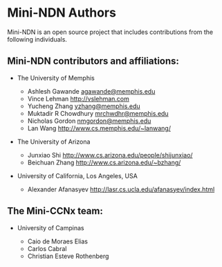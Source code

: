 Mini-NDN Authors
================

Mini-NDN is an open source project that includes contributions from the following individuals.

## Mini-NDN contributors and affiliations:

* The University of Memphis

    * Ashlesh Gawande      <agawande@memphis.edu>
    * Vince Lehman         <http://vslehman.com>
    * Yucheng Zhang        <yzhang@memphis.edu>
    * Muktadir R Chowdhury <mrchwdhr@memphis.edu>
    * Nicholas Gordon      <nmgordon@memphis.edu>
    * Lan Wang             <http://www.cs.memphis.edu/~lanwang/>

* The University of Arizona

    * Junxiao Shi    <http://www.cs.arizona.edu/people/shijunxiao/>
    * Beichuan Zhang <http://www.cs.arizona.edu/~bzhang/>

* University of California, Los Angeles, USA

    * Alexander Afanasyev <http://lasr.cs.ucla.edu/afanasyev/index.html>

## The Mini-CCNx team:

* University of Campinas

    * Caio de Moraes Elias
    * Carlos Cabral
    * Christian Esteve Rothenberg
